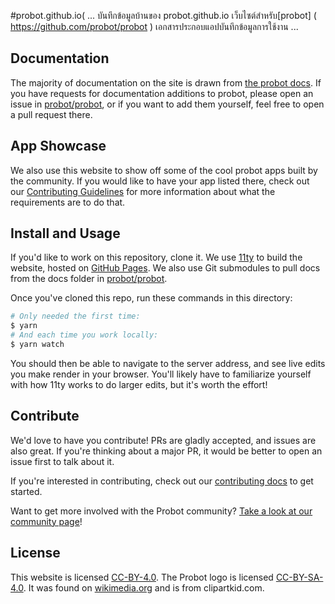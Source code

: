 #probot.github.io(
...
บันทึกข้อมูลบ้านของ probot.github.io เว็บไซต์สำหรับ[probot] ( https://github.com/probot/probot ) เอกสารประกอบแอปบันทึกข้อมูลการใช้งาน
...
## Documentation

The majority of documentation on the site is drawn from [the probot docs](https://github.com/probot/probot/blob/master/docs/). If you have requests for documentation additions to probot, please open an issue in [probot/probot](https://github.com/probot/probot), or if you want to add them yourself, feel free to open a pull request there.

## App Showcase

We also use this website to show off some of the cool probot apps built by the community. If you would like to have your app listed there, check out our [Contributing Guidelines](https://github.com/probot/probot.github.io/blob/master/CONTRIBUTING.md) for more information about what the requirements are to do that.

## Install and Usage

If you'd like to work on this repository, clone it. We use [11ty](https://www.11ty.dev/) to build the website, hosted on [GitHub Pages](https://pages.github.com/). We also use Git submodules to pull docs from the docs folder in  [probot/probot](https://github.com/probot/probot/tree/master/docs).

Once you've cloned this repo, run these commands in this directory:

```bash
# Only needed the first time:
$ yarn
# And each time you work locally:
$ yarn watch
```

You should then be able to navigate to the server address, and see live edits you make render in your browser. You'll likely have to familiarize yourself with how 11ty works to do larger edits, but it's worth the effort!

## Contribute

We'd love to have you contribute! PRs are gladly accepted, and issues are also great. If you're thinking about a major PR, it would be better to open an issue first to talk about it.

If you're interested in contributing, check out our [contributing docs](CONTRIBUTING.md) to get started.

Want to get more involved with the Probot community? [Take a look at our community page](https://probot.github.io/community/)!

## License

This website is licensed [CC-BY-4.0](LICENSE). The Probot logo is licensed [CC-BY-SA-4.0](https://creativecommons.org/licenses/by-sa/4.0/deed.en). It was found on [wikimedia.org](https://commons.wikimedia.org/wiki/File:Robot-clip-art-book-covers-feJCV3-clipart.png) and is from clipartkid.com.
